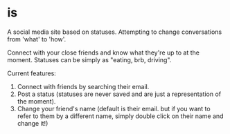 # is

A social media site based on statuses.
Attempting to change conversations from 'what' to 'how'.

Connect with your close friends and know what they're up to at the moment.
Statuses can be simply as "eating, brb, driving". 


Current features:

1. Connect with friends by searching their email. 
2. Post a status (statuses are never saved and are just a representation of the moment). 
3. Change your friend's name (default is their email. but if you want to refer to them by a different name,
simply double click on their name and change it!)

